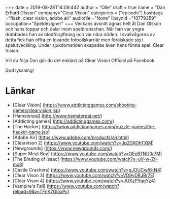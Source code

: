 +++
date = 2019-08-28T14:09:44Z
author = "Olle"
draft = true
name = "Dan Erhard Olsson"
company="Clear Vision"
categories = ["episode"]
hashtags ="flash, clear vision, adobe air"
audiofile ="None"
libsynid ="10779359"
occupation="Speldesigner"
+++ 
Veckans avsnitt ägnas helt åt Dan Olsson och hans toppar och dalar inom spelbranschen. När han var yngre drabbades han av blodförgiftning och var nära döden. I svallvågorna av detta fick han offra en lovande fotbollskarriär men förälskade sig i spelutveckling. Under sjukdomstiden skapades även hans första spel: Clear Vision.

Vill du följa Dan gör du det enklast på Clear Vision Official på Facebook.

God lyssning!

# Länkar
* [Clear Vision] (https://www.addictinggames.com/shooting-games/clearvision.jsp)
* [Hamsterpaj] (http://www.hamsterpaj.net/)
* [Addicting games] (http://addictinggames.com/)
* [The Hacker] (https://www.addictinggames.com/puzzle-games/the-hacker-game.jsp)
* [Adobe Air] (https://www.adobe.com/products/air.html)
* [Clearvison 2] (https://www.youtube.com/watch?v=Jp2DXOhTXjM)
* [Newgrounds] (https://www.newgrounds.com/)
* [Super Meat Boy] (https://www.youtube.com/watch?v=OEcBTND0r7M)
* [The Binding of Isaac] (https://www.youtube.com/watch?v=uV-w-Zf-mc8)
* [Castle Crashers] (https://www.youtube.com/watch?v=pJOUCwf6-N4)
* [Clear Vison 3] (https://www.youtube.com/watch?v=VD9yDRJBr7E)
* [Clear Vison 4] (https://www.youtube.com/watch?v=JUXzPYqgYz4)
* [Vampire's Fall] (https://www.youtube.com/watch?reload=9&v=TFnK7Gl5xPc)
